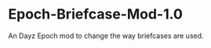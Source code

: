 Epoch-Briefcase-Mod-1.0
=======================

An Dayz Epoch mod to change the way briefcases are used.
